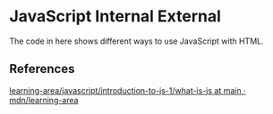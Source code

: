 # JavaScript Internal External

The code in here shows different ways to use JavaScript with HTML.

## References

[learning-area/javascript/introduction-to-js-1/what-is-js at main · mdn/learning-area](https://github.com/mdn/learning-area/tree/main/javascript/introduction-to-js-1/what-is-js)